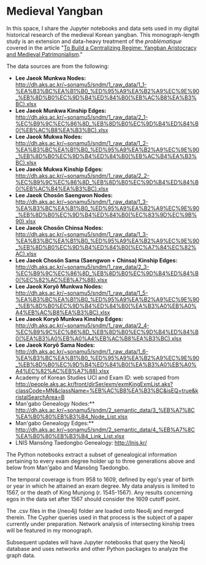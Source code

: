 # Medieval Yangban

In this space, I share the Jupyter notebooks and data sets used in my digital historical research of the medieval Korean yangban. This monograph-length study is an extension and data-heavy treatment of the _problématique_ covered in the article "[To Build a Centralizing Regime: Yangban Aristocracy and Medieval Patrimonialism](https:**//doi.org/10.1353/seo.2019.0003)."

The data sources are from the following:
* **Lee Jaeok Munkwa Nodes:** http://dh.aks.ac.kr/~sonamu5/sndm/1_raw_data/1_1-%EA%B3%BC%EA%B1%B0_%ED%95%A9%EA%B2%A9%EC%9E%90_%EB%8D%B0%EC%9D%B4%ED%84%B0(%EB%AC%B8%EA%B3%BC).xlsx
* **Lee Jaeok Munkwa Kinship Edges:** http://dh.aks.ac.kr/~sonamu5/sndm/1_raw_data/2_1-%EC%B9%9C%EC%86%8D_%EB%8D%B0%EC%9D%B4%ED%84%B0(%EB%AC%B8%EA%B3%BC).xlsx
* **Lee Jaeok Mukwa Nodes:** http://dh.aks.ac.kr/~sonamu5/sndm/1_raw_data/1_2-%EA%B3%BC%EA%B1%B0_%ED%95%A9%EA%B2%A9%EC%9E%90_%EB%8D%B0%EC%9D%B4%ED%84%B0(%EB%AC%B4%EA%B3%BC).xlsx
* **Lee Jaeok Mukwa Kinship Edges:** http://dh.aks.ac.kr/~sonamu5/sndm/1_raw_data/2_2-%EC%B9%9C%EC%86%8D_%EB%8D%B0%EC%9D%B4%ED%84%B0(%EB%AC%B4%EA%B3%BC).xlsx
* **Lee Jaeok Chosŏn Saengwon Nodes:** http://dh.aks.ac.kr/~sonamu5/sndm/1_raw_data/1_3-%EA%B3%BC%EA%B1%B0_%ED%95%A9%EA%B2%A9%EC%9E%90_%EB%8D%B0%EC%9D%B4%ED%84%B0(%EC%83%9D%EC%9B%90).xlsx
* **Lee Jaeok Chosŏn Chinsa Nodes:** http://dh.aks.ac.kr/~sonamu5/sndm/1_raw_data/1_3-%EA%B3%BC%EA%B1%B0_%ED%95%A9%EA%B2%A9%EC%9E%90_%EB%8D%B0%EC%9D%B4%ED%84%B0(%EC%A7%84%EC%82%AC).xlsx
* **Lee Jaeok Chosŏn Sama (Saengwon + Chinsa) Kinship Edges:** http://dh.aks.ac.kr/~sonamu5/sndm/1_raw_data/2_3-%EC%B9%9C%EC%86%8D_%EB%8D%B0%EC%9D%B4%ED%84%B0(%EC%82%AC%EB%A7%88).xlsx
* **Lee Jaeok Koryŏ Munkwa Nodes:** http://dh.aks.ac.kr/~sonamu5/sndm/1_raw_data/1_5-%EA%B3%BC%EA%B1%B0_%ED%95%A9%EA%B2%A9%EC%9E%90_%EB%8D%B0%EC%9D%B4%ED%84%B0(%EA%B3%A0%EB%A0%A4%EB%AC%B8%EA%B3%BC).xlsx
* **Lee Jaeok Koryŏ Munkwa Kinship Edges:** http://dh.aks.ac.kr/~sonamu5/sndm/1_raw_data/2_4-%EC%B9%9C%EC%86%8D_%EB%8D%B0%EC%9D%B4%ED%84%B0(%EA%B3%A0%EB%A0%A4%EB%AC%B8%EA%B3%BC).xlsx
* **Lee Jaeok Koryŏ Sama Nodes:** http://dh.aks.ac.kr/~sonamu5/sndm/1_raw_data/1_6-%EA%B3%BC%EA%B1%B0_%ED%95%A9%EA%B2%A9%EC%9E%90_%EB%8D%B0%EC%9D%B4%ED%84%B0(%EA%B3%A0%EB%A0%A4%EC%82%AC%EB%A7%88).xlsx
* Academy of Korean Studies UCI and Exam ID: web scraped from http://people.aks.ac.kr/front/dirSer/exm/exmKingExmList.aks?classCode=MN&className=%EB%AC%B8%EA%B3%BC&isEQ=true&kristalSearchArea=B
* Man'gabo Genealogy Nodes:** http://dh.aks.ac.kr/~sonamu5/sndm/2_semantic_data/3_%EB%A7%8C%EA%B0%80%EB%B3%B4_Node_List.xlsx
* Man'gabo Genealogy Edges:** http://dh.aks.ac.kr/~sonamu5/sndm/2_semantic_data/4_%EB%A7%8C%EA%B0%80%EB%B3%B4_Link_List.xlsx
* LNIS Mansŏng Taedongbo Genealogy: http://lnis.kr/

The Python notebooks extract a subset of genealogical information pertaining to every exam degree holder up to three generations above and below from Man'gabo and Mansŏng Taedongbo.

The temporal coverage is from 958 to 1609, defined by ego's year of birth or year in which he attained an exam degree. My data analysis is limited to 1567, or the death of King Munjong (r. 1545-1567). Any results concerning egos in the data set after 1567 should consider the 1609 cutoff point.

The .csv files in the (/neo4j) folder are loaded onto Neo4j and merged therein. The Cypher queries used in that process is the subject of a paper currently under preparation. Network analysis of intersecting kinship trees will be featured in my monograph.

Subsequent updates will have Jupyter notebooks that query the Neo4j database and uses networkx and other Python packages to analyze the graph data.

